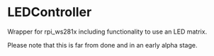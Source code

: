# LEDController
Wrapper for rpi_ws281x including functionality to use an LED matrix.


Please note that this is far from done and in an early alpha stage.
